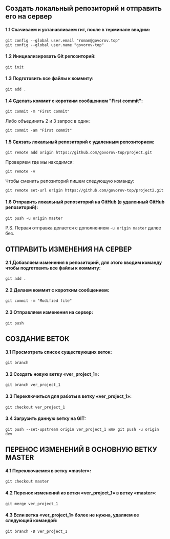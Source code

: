 
## Создать локальный репозиторий и отправить его на сервер

#### 1.1 Скачиваем и устанавливаем гит, после в терминале вводим:
```
git config --global user.email "roman@govorov.top"
git config --global user.name "govorov-top"
```
#### 1.2 Инициализировать Git репозиторий:
```
git init
```

#### 1.3 Подготовить все файлы к коммиту:
```
git add .
```

#### 1.4 Сделать коммит с коротким сообщением "First commit":
```
git commit -m "First commit"
```
Либо объединить 2 и 3 запрос в один: 
```
git commit -am "First commit"
```

#### 1.5 Связать локальный репозиторий с удаленным репозиторием:
```
git remote add origin https://github.com/govorov-top/project.git
```
Проверяем где мы находимся:
```
git remote -v
```
Чтобы сменить репозиторий пишем следующую команду:
```
git remote set-url origin https://github.com/govorov-top/project2.git
```

#### 1.6 Отправить локальный репозиторий на GitHub (в удаленный GitHub репозиторий):
```
git push -u origin master
```
P.S. Первая отправка делается с дополнением 
```-u origin master``` далее без.

## ОТПРАВИТЬ ИЗМЕНЕНИЯ НА СЕРВЕР

#### 2.1 Добавляем изменения в репозиторий, для этого вводим команду чтобы подготовить все файлы к коммиту:
```
git add .
```
#### 2.2 Делаем коммит c коротким сообщением:
```
git commit -m "Modified file"
```

#### 2.3 Отправляем изменения на сервер:
```
git push
```

## СОЗДАНИЕ ВЕТОК

#### 3.1 Просмотреть список существующих веток:
```
git branch
```

#### 3.2 Создать новую ветку «ver_project_1»:
```
git branch ver_project_1
```

#### 3.3 Переключиться для работы в ветку «ver_project_1»:
```
git checkout ver_project_1
```

#### 3.4 Загрузить данную ветку на GIT:
```
git push --set-upstream origin ver_project_1 или git push -u origin dev
```

## ПЕРЕНОС ИЗМЕНЕНИЙ В ОСНОВНУЮ ВЕТКУ MASTER

#### 4.1 Переключаемся в ветку «master»:
```
git checkout master
```

#### 4.2 Перенос изменений из ветки «ver_project_1» в ветку «master»:
```
git merge ver_project_1
```

#### 4.3 Если ветка «ver_project_1» более не нужна, удаляем ее следующей командой:
```
git branch -D ver_project_1
```